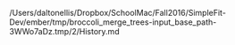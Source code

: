 /Users/daltonellis/Dropbox/SchoolMac/Fall2016/SimpleFit-Dev/ember/tmp/broccoli_merge_trees-input_base_path-3WWo7aDz.tmp/2/History.md